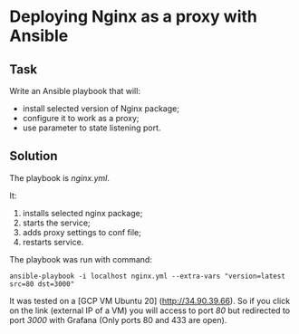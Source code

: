 # Deploying Nginx as a proxy with Ansible
## Task
Write an Ansible playbook that will:
* install selected version of Nginx package; 
* configure it to work as a proxy;
* use parameter to state listening port.

## Solution
The playbook is *nginx.yml*.

It: 
1) installs selected nginx package; 
2) starts the service;
3) adds proxy settings to conf file;
4) restarts service.

The playbook was run with command:

```ansible-playbook -i localhost nginx.yml --extra-vars "version=latest src=80 dst=3000"```

It was tested on a [GCP VM Ubuntu 20] (http://34.90.39.66).
So if you click on the link (external IP of a VM) you will access to port *80* but redirected to port *3000* with Grafana (Only ports 80 and 433 are open). 

